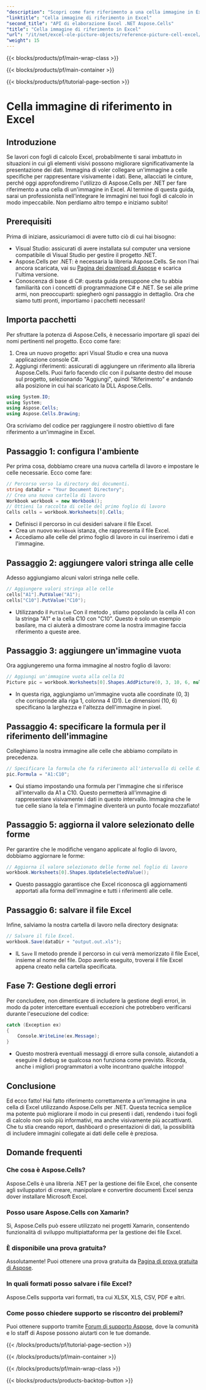 ```yaml
---
"description": "Scopri come fare riferimento a una cella immagine in Excel utilizzando Aspose.Cells per .NET con questo tutorial passo passo. Migliora i tuoi fogli di calcolo."
"linktitle": "Cella immagine di riferimento in Excel"
"second_title": "API di elaborazione Excel .NET Aspose.Cells"
"title": "Cella immagine di riferimento in Excel"
"url": "/it/net/excel-ole-picture-objects/reference-picture-cell-excel/"
"weight": 15
---
```


{{< blocks/products/pf/main-wrap-class >}}

{{< blocks/products/pf/main-container >}}

{{< blocks/products/pf/tutorial-page-section >}}

# Cella immagine di riferimento in Excel

## Introduzione
Se lavori con fogli di calcolo Excel, probabilmente ti sarai imbattuto in situazioni in cui gli elementi visivi possono migliorare significativamente la presentazione dei dati. Immagina di voler collegare un'immagine a celle specifiche per rappresentare visivamente i dati. Bene, allacciati le cinture, perché oggi approfondiremo l'utilizzo di Aspose.Cells per .NET per fare riferimento a una cella di un'immagine in Excel. Al termine di questa guida, sarai un professionista nell'integrare le immagini nei tuoi fogli di calcolo in modo impeccabile. Non perdiamo altro tempo e iniziamo subito!
## Prerequisiti
Prima di iniziare, assicuriamoci di avere tutto ciò di cui hai bisogno:
- Visual Studio: assicurati di avere installata sul computer una versione compatibile di Visual Studio per gestire il progetto .NET.
- Aspose.Cells per .NET: è necessaria la libreria Aspose.Cells. Se non l'hai ancora scaricata, vai su [Pagina dei download di Aspose](https://releases.aspose.com/cells/net/) e scarica l'ultima versione.
- Conoscenza di base di C#: questa guida presuppone che tu abbia familiarità con i concetti di programmazione C# e .NET. Se sei alle prime armi, non preoccuparti: spiegherò ogni passaggio in dettaglio.
Ora che siamo tutti pronti, importiamo i pacchetti necessari!
## Importa pacchetti
Per sfruttare la potenza di Aspose.Cells, è necessario importare gli spazi dei nomi pertinenti nel progetto. Ecco come fare:
1. Crea un nuovo progetto: apri Visual Studio e crea una nuova applicazione console C#.
2. Aggiungi riferimenti: assicurati di aggiungere un riferimento alla libreria Aspose.Cells. Puoi farlo facendo clic con il pulsante destro del mouse sul progetto, selezionando "Aggiungi", quindi "Riferimento" e andando alla posizione in cui hai scaricato la DLL Aspose.Cells.
```csharp
using System.IO;
using System;
using Aspose.Cells;
using Aspose.Cells.Drawing;
```
Ora scriviamo del codice per raggiungere il nostro obiettivo di fare riferimento a un'immagine in Excel.
## Passaggio 1: configura l'ambiente
Per prima cosa, dobbiamo creare una nuova cartella di lavoro e impostare le celle necessarie. Ecco come fare:
```csharp
// Percorso verso la directory dei documenti.
string dataDir = "Your Document Directory";
// Crea una nuova cartella di lavoro
Workbook workbook = new Workbook();
// Ottieni la raccolta di celle del primo foglio di lavoro
Cells cells = workbook.Worksheets[0].Cells;
```
 
- Definisci il percorso in cui desideri salvare il file Excel.
- Crea un nuovo `Workbook` istanza, che rappresenta il file Excel.
- Accediamo alle celle del primo foglio di lavoro in cui inseriremo i dati e l'immagine.
## Passaggio 2: aggiungere valori stringa alle celle
Adesso aggiungiamo alcuni valori stringa nelle celle. 
```csharp
// Aggiungere valori stringa alle celle
cells["A1"].PutValue("A1");
cells["C10"].PutValue("C10");
```
 
- Utilizzando il `PutValue` Con il metodo , stiamo popolando la cella A1 con la stringa "A1" e la cella C10 con "C10". Questo è solo un esempio basilare, ma ci aiuterà a dimostrare come la nostra immagine faccia riferimento a queste aree.
## Passaggio 3: aggiungere un'immagine vuota
Ora aggiungeremo una forma immagine al nostro foglio di lavoro:
```csharp
// Aggiungi un'immagine vuota alla cella D1
Picture pic = workbook.Worksheets[0].Shapes.AddPicture(0, 3, 10, 6, null);
```
 
- In questa riga, aggiungiamo un'immagine vuota alle coordinate (0, 3) che corrisponde alla riga 1, colonna 4 (D1). Le dimensioni (10, 6) specificano la larghezza e l'altezza dell'immagine in pixel.
## Passaggio 4: specificare la formula per il riferimento dell'immagine
Colleghiamo la nostra immagine alle celle che abbiamo compilato in precedenza.
```csharp
// Specificare la formula che fa riferimento all'intervallo di celle di origine
pic.Formula = "A1:C10";
```

- Qui stiamo impostando una formula per l'immagine che si riferisce all'intervallo da A1 a C10. Questo permetterà all'immagine di rappresentare visivamente i dati in questo intervallo. Immagina che le tue celle siano la tela e l'immagine diventerà un punto focale mozzafiato!
## Passaggio 5: aggiorna il valore selezionato delle forme
Per garantire che le modifiche vengano applicate al foglio di lavoro, dobbiamo aggiornare le forme:
```csharp
// Aggiorna il valore selezionato delle forme nel foglio di lavoro
workbook.Worksheets[0].Shapes.UpdateSelectedValue();
```

- Questo passaggio garantisce che Excel riconosca gli aggiornamenti apportati alla forma dell'immagine e tutti i riferimenti alle celle.
## Passaggio 6: salvare il file Excel
Infine, salviamo la nostra cartella di lavoro nella directory designata:
```csharp
// Salvare il file Excel.
workbook.Save(dataDir + "output.out.xls");
```

- IL `Save` Il metodo prende il percorso in cui verrà memorizzato il file Excel, insieme al nome del file. Dopo averlo eseguito, troverai il file Excel appena creato nella cartella specificata.
## Fase 7: Gestione degli errori
Per concludere, non dimenticare di includere la gestione degli errori, in modo da poter intercettare eventuali eccezioni che potrebbero verificarsi durante l'esecuzione del codice:
```csharp
catch (Exception ex)
{
    Console.WriteLine(ex.Message);
}
```

- Questo mostrerà eventuali messaggi di errore sulla console, aiutandoti a eseguire il debug se qualcosa non funziona come previsto. Ricorda, anche i migliori programmatori a volte incontrano qualche intoppo!
## Conclusione
Ed ecco fatto! Hai fatto riferimento correttamente a un'immagine in una cella di Excel utilizzando Aspose.Cells per .NET. Questa tecnica semplice ma potente può migliorare il modo in cui presenti i dati, rendendo i tuoi fogli di calcolo non solo più informativi, ma anche visivamente più accattivanti. Che tu stia creando report, dashboard o presentazioni di dati, la possibilità di includere immagini collegate ai dati delle celle è preziosa.
## Domande frequenti
### Che cosa è Aspose.Cells?
Aspose.Cells è una libreria .NET per la gestione dei file Excel, che consente agli sviluppatori di creare, manipolare e convertire documenti Excel senza dover installare Microsoft Excel.
### Posso usare Aspose.Cells con Xamarin?
Sì, Aspose.Cells può essere utilizzato nei progetti Xamarin, consentendo funzionalità di sviluppo multipiattaforma per la gestione dei file Excel.
### È disponibile una prova gratuita?
Assolutamente! Puoi ottenere una prova gratuita da [Pagina di prova gratuita di Aspose](https://releases.aspose.com/).
### In quali formati posso salvare i file Excel?
Aspose.Cells supporta vari formati, tra cui XLSX, XLS, CSV, PDF e altri.
### Come posso chiedere supporto se riscontro dei problemi?
Puoi ottenere supporto tramite [Forum di supporto Aspose](https://forum.aspose.com/c/cells/9), dove la comunità e lo staff di Aspose possono aiutarti con le tue domande.

{{< /blocks/products/pf/tutorial-page-section >}}

{{< /blocks/products/pf/main-container >}}

{{< /blocks/products/pf/main-wrap-class >}}

{{< blocks/products/products-backtop-button >}}